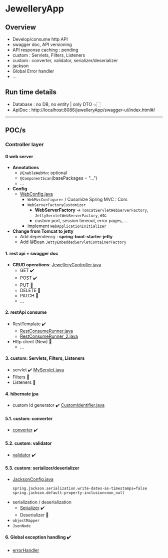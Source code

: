 # JewelleryApp
## Overview
- Develop/consume http API
- swagger doc, API versioning
- API response caching : pending
- custom : Servlets, Filters, Listeners
- custom : converter, validator, serializer/deserializer
- jackson
- Global Error handler
- ...

## Run time details
- Database : no DB, no entity | only DTO 👈🏻
- ApiDoc : http://localhost:8086/jewelleryApp/swagger-ui/index.html#/

---
## POC/s 
### Controller layer
#### 0 web server
- **Annotations**
  - `@EnableWebMvc` optional
  - `@ComponentScan`(basePackages = "...")
  - ...
- **Config** 
  - [WebConfig.java](config/WebConfig.java)
    - `WebMvcConfigurer` / Cusomize Spring MVC : Cors
    - `WebServerFactoryCustomizer`
      - **WebServerFactory** -> `TomcatServletWebServerFactory`, `JettyServletWebServerFactory`, etc
      - custom port, session timeout, error pages, ...
    - implement `WebApplicationInitializer`
- **Change from Tomcat to jetty**
  - Add dependency : **spring-boot-starter-jetty**
  - Add @Bean `JettyEmbeddedServletContainerFactory`      

#### 1. rest api + swagger doc
- **CRUD operations**: [JewelleryController.java](JewelleryController.java)
  - GET ✔️
  - POST ✔️
  - PUT  🔸
  - DELETE 🔸
  - PATCH 🔸
  - ...

#### 2. restApi consume
- RestTemplate ✔️
    - [RestConsumeRunner.java](Runner/RestConsumeRunner.java)
    - [RestConsumeRunner_2.java](Runner/RestConsumeRunner_2.java)
- Http client (New) 🔸
    - ...

#### 3. custom: Servlets, Filters, Listeners
- servlet ✔️ [MyServlet.java](custom/servlet_filter_listener/MyServlet.java)
- Filters  🔸
- Listeners 🔸

#### 4. hibernate jpa
- custom Id generator ✔️  [CustomIdentifier.java](custom/CustomIdentifier.java)

#### 5.1. custom: converter
- [converter](custom/converter) ✔️

#### 5.2. custom: validator
- [validator](custom/validator) ✔️

#### 5.3. custom: serializer/deserializer 
- [JacksonConfig.java](config/JacksonConfig.java)
    ```properties
    spring.jackson.serialization.write-dates-as-timestamps=false
    spring.jackson.default-property-inclusion=non_null
    ```
- serialization / deserialization
  - [Serializer](custom/Serializer) ✔️
  - Deserializer  🔸
- `objectMapper`
- `JsonNode`

#### 6. Global exception handling ✔️
- [errorHandler](errorHandler)


